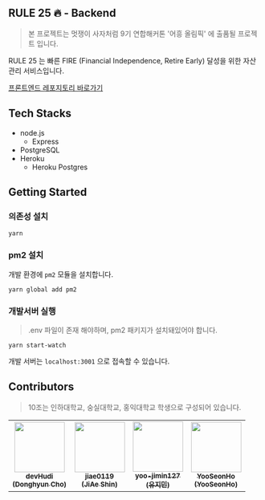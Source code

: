 ## RULE 25 🔥 - Backend

> 본 프로젝트는 멋쟁이 사자처럼 9기 연합해커톤 '어흥 올림픽' 에 출품될 프로젝트 입니다.

RULE 25 는 빠른 FIRE (Financial Independence, Retire Early) 달성을 위한 자산 관리 서비스입니다.

[프론트엔드 레포지토리 바로가기](https://github.com/aheung-olympic-team-10/rule-25-frontend)

## Tech Stacks

- node.js
  - Express
- PostgreSQL
- Heroku
  - Heroku Postgres

## Getting Started

### 의존성 설치

```
yarn
```

### pm2 설치

개발 환경에 `pm2` 모듈을 설치합니다.

```
yarn global add pm2
```

### 개발서버 실행

> .env 파일이 존재 해야하며, pm2 패키지가 설치돼있어야 합니다.

```shell
yarn start-watch
```

개발 서버는 `localhost:3001` 으로 접속할 수 있습니다.

## Contributors

> 10조는 인하대학교, 숭실대학교, 홍익대학교 학생으로 구성되어 있습니다.

<table>
   <tr>
      <td align="center"><a href="https://github.com/devHudi"><img src="https://avatars.githubusercontent.com/u/11745691?v=4" width="100px;" alt=""/><br /><sub><b>devHudi<br/>(Donghyun Cho)</b></sub></a></td>
      <td align="center"><a href="https://github.com/jiae0119"><img src="https://avatars.githubusercontent.com/u/82093525?v=4" width="100px;" alt=""/><br /><sub><b>jiae0119<br/>(JiAe Shin)</b></sub></a></td>
      <td align="center"><a href="https://github.com/yoo-jimin127"><img src="https://avatars.githubusercontent.com/u/66112716?v=4" width="100px;" alt=""/><br /><sub><b>yoo-jimin127<br/>(유지민)</b></sub></a></td>
      <td align="center"><a href="https://github.com/YooSeonHo"><img src="https://avatars.githubusercontent.com/u/69755027?v=4" width="100px;" alt=""/><br /><sub><b>YooSeonHo<br/>(YooSeonHo)</b></sub></a></td>
   </tr>
</table>
